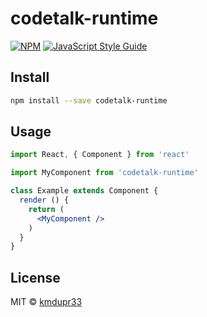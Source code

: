 # codetalk-runtime

> 

[![NPM](https://img.shields.io/npm/v/codetalk-runtime.svg)](https://www.npmjs.com/package/codetalk-runtime) [![JavaScript Style Guide](https://img.shields.io/badge/code_style-standard-brightgreen.svg)](https://standardjs.com)

## Install

```bash
npm install --save codetalk-runtime
```

## Usage

```jsx
import React, { Component } from 'react'

import MyComponent from 'codetalk-runtime'

class Example extends Component {
  render () {
    return (
      <MyComponent />
    )
  }
}
```

## License

MIT © [kmdupr33](https://github.com/kmdupr33)

